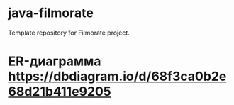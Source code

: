 # java-filmorate
Template repository for Filmorate project.

# ER-диаграмма https://dbdiagram.io/d/68f3ca0b2e68d21b411e9205